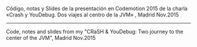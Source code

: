 
Código, notas y Slides de la presentación en Codemotion 2015 de la charla «Crash y YouDebug. Dos viajes al centro de la JVM» , Madrid Nov.2015

----

Code, notes and slides from my "CRaSH & YouDebug: Two journey to the center of the JVM", Madrid Nov.2015


